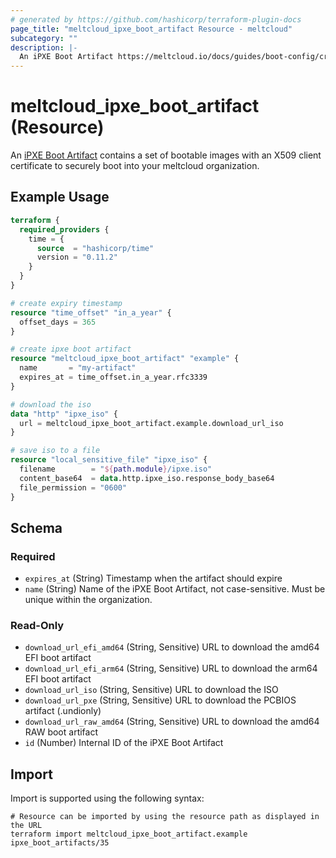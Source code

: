 ```yaml
---
# generated by https://github.com/hashicorp/terraform-plugin-docs
page_title: "meltcloud_ipxe_boot_artifact Resource - meltcloud"
subcategory: ""
description: |-
  An iPXE Boot Artifact https://meltcloud.io/docs/guides/boot-config/create-ipxe-boot-artifacts.html contains a set of bootable images with an X509 client certificate to securely boot into your meltcloud organization.
---
```


# meltcloud_ipxe_boot_artifact (Resource)

An [iPXE Boot Artifact](https://meltcloud.io/docs/guides/boot-config/create-ipxe-boot-artifacts.html) contains a set of bootable images with an X509 client certificate to securely boot into your meltcloud organization.

## Example Usage

```terraform
terraform {
  required_providers {
    time = {
      source  = "hashicorp/time"
      version = "0.11.2"
    }
  }
}

# create expiry timestamp
resource "time_offset" "in_a_year" {
  offset_days = 365
}

# create ipxe boot artifact
resource "meltcloud_ipxe_boot_artifact" "example" {
  name       = "my-artifact"
  expires_at = time_offset.in_a_year.rfc3339
}

# download the iso
data "http" "ipxe_iso" {
  url = meltcloud_ipxe_boot_artifact.example.download_url_iso
}

# save iso to a file
resource "local_sensitive_file" "ipxe_iso" {
  filename        = "${path.module}/ipxe.iso"
  content_base64  = data.http.ipxe_iso.response_body_base64
  file_permission = "0600"
}
```

<!-- schema generated by tfplugindocs -->
## Schema

### Required

- `expires_at` (String) Timestamp when the artifact should expire
- `name` (String) Name of the iPXE Boot Artifact, not case-sensitive. Must be unique within the organization.

### Read-Only

- `download_url_efi_amd64` (String, Sensitive) URL to download the amd64 EFI boot artifact
- `download_url_efi_arm64` (String, Sensitive) URL to download the arm64 EFI boot artifact
- `download_url_iso` (String, Sensitive) URL to download the ISO
- `download_url_pxe` (String, Sensitive) URL to download the PCBIOS artifact (.undionly)
- `download_url_raw_amd64` (String, Sensitive) URL to download the amd64 RAW boot artifact
- `id` (Number) Internal ID of the iPXE Boot Artifact

## Import

Import is supported using the following syntax:

```shell
# Resource can be imported by using the resource path as displayed in the URL
terraform import meltcloud_ipxe_boot_artifact.example ipxe_boot_artifacts/35
```
